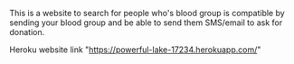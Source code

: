 This is a website to search for people who's blood group is compatible by sending your blood group and be able to send them SMS/email to ask for donation.

Heroku website link "https://powerful-lake-17234.herokuapp.com/"
